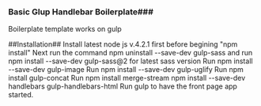 ### Basic Glup Handlebar Boilerplate###

Boilerplate template works on gulp

##Installation##
Install latest node js v.4.2.1 first before begining "npm install"
Next run the command npm uninstall --save-dev gulp-sass and run npm install --save-dev gulp-sass@2 for latest sass version
Run npm install --save-dev gulp-image
Run npm install --save-dev gulp-uglify
Run npm install gulp-concat
Run npm install merge-stream
npm install --save-dev handlebars gulp-handlebars-html
Run gulp to have the front page app started.
